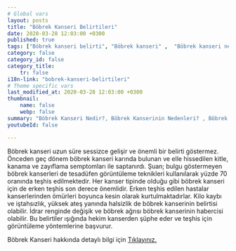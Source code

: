 ```yaml
---
# Global vars
layout: posts
title: "Böbrek Kanseri Belirtileri"
date: 2020-03-28 12:03:00 +0300
published: true
tags: ["Böbrek kanseri belirti", "Böbrek kanseri" ,  "Böbrek kanseri nedir", "Böbrek kanserinin nedeni", "Böbrek kanseri erken teşhis", "Böbrek kanseri tümör büyüklüğü", "Böbrek kisti nedir", "Parsiyel Nefrektomi", "Böbrek kanseri komplikasyonu", "Böbrek Kanseri Ameliyatı Sonrası" , "Böbrek Kanseri Ameliyatı yan etkileri" ,"Böbreğin görevi nedir" , "Böbrek kanseri belirti" , "Böbrek kanseri teşhis", "Böbrek Kanseri Ameliyatı", "Parsiyel Nefrektomi nedir" , "Parsiyel nefrektomi ameliyatı" ,"Böbrek kanseri açık ameliyatı" , " Böbrek kanseri kapalı ameliyatı" , "Radikal nefrektomi ameliyatı" , "Radikal nefrektomi"]
category: false
category_id: false
category_title:
    tr: false
i18n-link: "bobrek-kanseri-belirtileri"
# Theme specific vars
last_modified_at: 2020-03-28 12:03:00 +0300
thumbnail:
    name: false
    webp: false
summary: "Böbrek Kanseri Nedir?, Böbrek Kanserinin Nedenleri? , Böbrek Kanseri Belirtileri, Böbrek Kanserinde Erken Teşhis, Böbrek Kisti Nedir?, Böbrek Kanserinde Tümör Büyüklüğü, Böbrek Kanseri Ameliyatı, Parsiyel Nefrektomi Nedir?, Parsiyel Nefrektomi Ameliyatı, Böbrek Kanseri Ameliyatı Sonrası?,  Radikal Nefrektomi Ameliyatı?"
youtubeId: false

---
```






Böbrek kanseri uzun süre sessizce gelişir ve önemli bir belirti göstermez. Önceden geç dönem böbrek kanseri karında bulunan ve elle hissedilen kitle, kanama ve zayıflama semptomları ile saptanırdı. Şuan; bulgu göstermeyen böbrek kanserleri de tesadüfen görüntüleme teknikleri kullanılarak yüzde 70 oranında teşhis edilmektedir. Her kanser tipinde olduğu gibi böbrek kanseri için de erken teşhis son derece önemlidir. Erken teşhis edilen hastalar kanserlerinden ömürleri boyunca kesin olarak kurtulmaktadırlar. Kilo kaybı ve iştahsızlık, yüksek ateş yanında halsizlik de böbrek kanserinin belirtisi olabilir. İdrar renginde değişik ve böbrek ağrısı böbrek kanserinin habercisi olabilir. Bu belirtiler ışığında hekim kanserden şüphe eder ve teşhis için görüntüleme yöntemlerine başvurur.


Böbrek Kanseri hakkında detaylı bilgi için [Tıklayınız.](https://www.onoluroloji.com/bobrek-kanseri)
